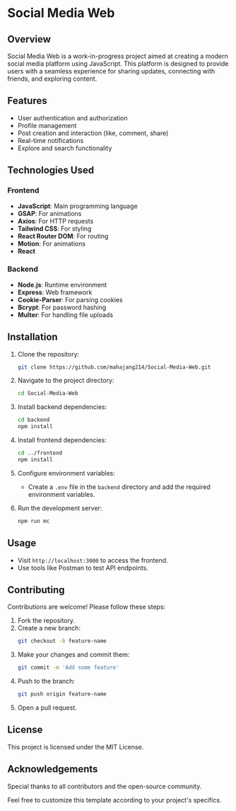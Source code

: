 # Social Media Web

## Overview
Social Media Web is a work-in-progress project aimed at creating a modern social media platform using JavaScript. This platform is designed to provide users with a seamless experience for sharing updates, connecting with friends, and exploring content.

## Features
- User authentication and authorization
- Profile management
- Post creation and interaction (like, comment, share)
- Real-time notifications
- Explore and search functionality

## Technologies Used
### Frontend
- **JavaScript**: Main programming language
- **GSAP**: For animations
- **Axios**: For HTTP requests
- **Tailwind CSS**: For styling
- **React Router DOM**: For routing
- **Motion**: For animations
- **React**

### Backend
- **Node.js**: Runtime environment
- **Express**: Web framework
- **Cookie-Parser**: For parsing cookies
- **Bcrypt**: For password hashing
- **Multer**: For handling file uploads

## Installation
1. Clone the repository:
   ```bash
   git clone https://github.com/mahajang214/Social-Media-Web.git
   ```
2. Navigate to the project directory:
   ```bash
   cd Social-Media-Web
   ```
3. Install backend dependencies:
   ```bash
   cd backend
   npm install
   ```
4. Install frontend dependencies:
   ```bash
   cd ../frontend
   npm install
   ```
5. Configure environment variables:
   - Create a `.env` file in the `backend` directory and add the required environment variables.

6. Run the development server:
   ```bash
   npm run mc
   ```

## Usage
- Visit `http://localhost:3000` to access the frontend.
- Use tools like Postman to test API endpoints.

## Contributing
Contributions are welcome! Please follow these steps:
1. Fork the repository.
2. Create a new branch:
   ```bash
   git checkout -b feature-name
   ```
3. Make your changes and commit them:
   ```bash
   git commit -m 'Add some feature'
   ```
4. Push to the branch:
   ```bash
   git push origin feature-name
   ```
5. Open a pull request.

## License
This project is licensed under the MIT License.

## Acknowledgements
Special thanks to all contributors and the open-source community.

Feel free to customize this template according to your project's specifics.
